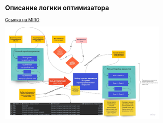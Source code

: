 ## Описание логики оптимизатора

[Ссылка на MIRO](https://miro.com/welcomeonboard/WkxOQWFXWjA1Sk1HdkxZblplVzZ2RDlsZnp3THJRTTBzckhVWFNPb3VDTzJ0em9MWERHbFNFVWZrd3V4SmlHQnwzMDc0NDU3MzQ4NDc0NTQ3NDQz?invite_link_id=32052407866)


![Overview](optimizer_overview.jpg?raw=true "Overview")